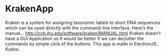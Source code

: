 # KrakenApp
Kraken is a system for assigning taxonomic labels to short DNA sequences which can be used directly with the command-line interface. Here's the manual... http://ccb.jhu.edu/software/kraken/MANUAL.html  Kraken doesn't have a GUI Application so It would be better if we can declutter the commands by simple click of the buttons. This app is made in ElectronJS.  Kudos.
